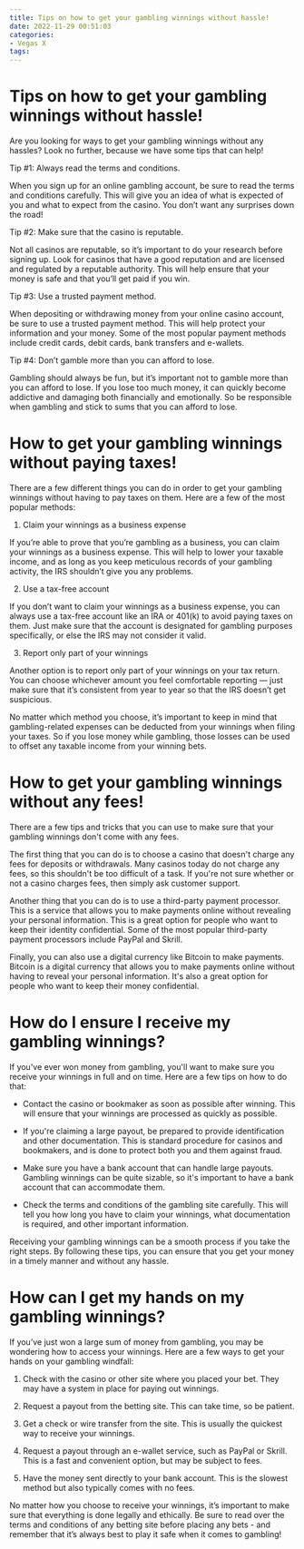 ```yaml
---
title: Tips on how to get your gambling winnings without hassle!
date: 2022-11-29 00:51:03
categories:
- Vegas X
tags:
---
```



#  Tips on how to get your gambling winnings without hassle!

Are you looking for ways to get your gambling winnings without any hassles? Look no further, because we have some tips that can help!

Tip #1: Always read the terms and conditions.

When you sign up for an online gambling account, be sure to read the terms and conditions carefully. This will give you an idea of what is expected of you and what to expect from the casino. You don’t want any surprises down the road!

Tip #2: Make sure that the casino is reputable.

Not all casinos are reputable, so it’s important to do your research before signing up. Look for casinos that have a good reputation and are licensed and regulated by a reputable authority. This will help ensure that your money is safe and that you’ll get paid if you win.

 Tip #3: Use a trusted payment method.

When depositing or withdrawing money from your online casino account, be sure to use a trusted payment method. This will help protect your information and your money. Some of the most popular payment methods include credit cards, debit cards, bank transfers and e-wallets.

Tip #4: Don’t gamble more than you can afford to lose.

Gambling should always be fun, but it’s important not to gamble more than you can afford to lose. If you lose too much money, it can quickly become addictive and damaging both financially and emotionally. So be responsible when gambling and stick to sums that you can afford to lose.

#  How to get your gambling winnings without paying taxes!

There are a few different things you can do in order to get your gambling winnings without having to pay taxes on them. Here are a few of the most popular methods:

1. Claim your winnings as a business expense

If you’re able to prove that you’re gambling as a business, you can claim your winnings as a business expense. This will help to lower your taxable income, and as long as you keep meticulous records of your gambling activity, the IRS shouldn’t give you any problems.

2. Use a tax-free account

If you don’t want to claim your winnings as a business expense, you can always use a tax-free account like an IRA or 401(k) to avoid paying taxes on them. Just make sure that the account is designated for gambling purposes specifically, or else the IRS may not consider it valid.

3. Report only part of your winnings

Another option is to report only part of your winnings on your tax return. You can choose whichever amount you feel comfortable reporting — just make sure that it’s consistent from year to year so that the IRS doesn’t get suspicious.

No matter which method you choose, it’s important to keep in mind that gambling-related expenses can be deducted from your winnings when filing your taxes. So if you lose money while gambling, those losses can be used to offset any taxable income from your winning bets.

#  How to get your gambling winnings without any fees!

There are a few tips and tricks that you can use to make sure that your gambling winnings don't come with any fees. 

The first thing that you can do is to choose a casino that doesn't charge any fees for deposits or withdrawals. Many casinos today do not charge any fees, so this shouldn't be too difficult of a task. If you're not sure whether or not a casino charges fees, then simply ask customer support.

Another thing that you can do is to use a third-party payment processor. This is a service that allows you to make payments online without revealing your personal information. This is a great option for people who want to keep their identity confidential. Some of the most popular third-party payment processors include PayPal and Skrill.

Finally, you can also use a digital currency like Bitcoin to make payments. Bitcoin is a digital currency that allows you to make payments online without having to reveal your personal information. It's also a great option for people who want to keep their money confidential.

#  How do I ensure I receive my gambling winnings?

If you've ever won money from gambling, you'll want to make sure you receive your winnings in full and on time. Here are a few tips on how to do that:

* Contact the casino or bookmaker as soon as possible after winning. This will ensure that your winnings are processed as quickly as possible.

* If you're claiming a large payout, be prepared to provide identification and other documentation. This is standard procedure for casinos and bookmakers, and is done to protect both you and them against fraud.

* Make sure you have a bank account that can handle large payouts. Gambling winnings can be quite sizable, so it's important to have a bank account that can accommodate them.

* Check the terms and conditions of the gambling site carefully. This will tell you how long you have to claim your winnings, what documentation is required, and other important information.

Receiving your gambling winnings can be a smooth process if you take the right steps. By following these tips, you can ensure that you get your money in a timely manner and without any hassle.

#  How can I get my hands on my gambling winnings?

If you’ve just won a large sum of money from gambling, you may be wondering how to access your winnings. Here are a few ways to get your hands on your gambling windfall:

1. Check with the casino or other site where you placed your bet. They may have a system in place for paying out winnings.

2. Request a payout from the betting site. This can take time, so be patient.

3. Get a check or wire transfer from the site. This is usually the quickest way to receive your winnings.

4. Request a payout through an e-wallet service, such as PayPal or Skrill. This is a fast and convenient option, but may be subject to fees.

5. Have the money sent directly to your bank account. This is the slowest method but also typically comes with no fees.

No matter how you choose to receive your winnings, it’s important to make sure that everything is done legally and ethically. Be sure to read over the terms and conditions of any betting site before placing any bets - and remember that it’s always best to play it safe when it comes to gambling!